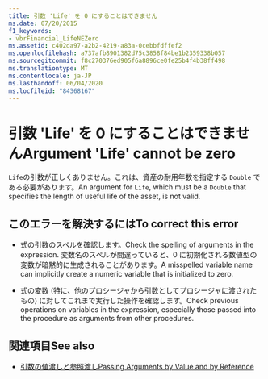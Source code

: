 ```yaml
---
title: 引数 'Life' を 0 にすることはできません
ms.date: 07/20/2015
f1_keywords:
- vbrFinancial_LifeNEZero
ms.assetid: c402da97-a2b2-4219-a83a-0cebbfdffef2
ms.openlocfilehash: a737afb8901382d75c3858f84be1b2359338b057
ms.sourcegitcommit: f8c270376ed905f6a8896ce0fe25b4f4b38ff498
ms.translationtype: MT
ms.contentlocale: ja-JP
ms.lasthandoff: 06/04/2020
ms.locfileid: "84368167"
---
```

# <a name="argument-life-cannot-be-zero"></a><span data-ttu-id="d24fe-102">引数 'Life' を 0 にすることはできません</span><span class="sxs-lookup"><span data-stu-id="d24fe-102">Argument 'Life' cannot be zero</span></span>
<span data-ttu-id="d24fe-103">`Life`の引数が正しくありません。これは、資産の耐用年数を指定する `Double` である必要があります。</span><span class="sxs-lookup"><span data-stu-id="d24fe-103">An argument for `Life`, which must be a `Double` that specifies the length of useful life of the asset, is not valid.</span></span>  
  
## <a name="to-correct-this-error"></a><span data-ttu-id="d24fe-104">このエラーを解決するには</span><span class="sxs-lookup"><span data-stu-id="d24fe-104">To correct this error</span></span>  
  
- <span data-ttu-id="d24fe-105">式の引数のスペルを確認します。</span><span class="sxs-lookup"><span data-stu-id="d24fe-105">Check the spelling of arguments in the expression.</span></span> <span data-ttu-id="d24fe-106">変数名のスペルが間違っていると、0 に初期化される数値型の変数が暗黙的に生成されることがあります。</span><span class="sxs-lookup"><span data-stu-id="d24fe-106">A misspelled variable name can implicitly create a numeric variable that is initialized to zero.</span></span>  
  
- <span data-ttu-id="d24fe-107">式の変数 (特に、他のプロシージャから引数としてプロシージャに渡されたもの) に対してこれまで実行した操作を確認します。</span><span class="sxs-lookup"><span data-stu-id="d24fe-107">Check previous operations on variables in the expression, especially those passed into the procedure as arguments from other procedures.</span></span>  
  
## <a name="see-also"></a><span data-ttu-id="d24fe-108">関連項目</span><span class="sxs-lookup"><span data-stu-id="d24fe-108">See also</span></span>

- [<span data-ttu-id="d24fe-109">引数の値渡しと参照渡し</span><span class="sxs-lookup"><span data-stu-id="d24fe-109">Passing Arguments by Value and by Reference</span></span>](../programming-guide/language-features/procedures/passing-arguments-by-value-and-by-reference.md)
